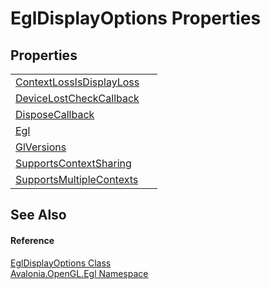 # EglDisplayOptions Properties




## Properties
<table>
<tr>
<td><a href="P_Avalonia_OpenGL_Egl_EglDisplayOptions_ContextLossIsDisplayLoss">ContextLossIsDisplayLoss</a></td>
<td> </td>
</tr>
<tr>
<td><a href="P_Avalonia_OpenGL_Egl_EglDisplayOptions_DeviceLostCheckCallback">DeviceLostCheckCallback</a></td>
<td> </td>
</tr>
<tr>
<td><a href="P_Avalonia_OpenGL_Egl_EglDisplayOptions_DisposeCallback">DisposeCallback</a></td>
<td> </td>
</tr>
<tr>
<td><a href="P_Avalonia_OpenGL_Egl_EglDisplayOptions_Egl">Egl</a></td>
<td> </td>
</tr>
<tr>
<td><a href="P_Avalonia_OpenGL_Egl_EglDisplayOptions_GlVersions">GlVersions</a></td>
<td> </td>
</tr>
<tr>
<td><a href="P_Avalonia_OpenGL_Egl_EglDisplayOptions_SupportsContextSharing">SupportsContextSharing</a></td>
<td> </td>
</tr>
<tr>
<td><a href="P_Avalonia_OpenGL_Egl_EglDisplayOptions_SupportsMultipleContexts">SupportsMultipleContexts</a></td>
<td> </td>
</tr>
</table>

## See Also


#### Reference
<a href="T_Avalonia_OpenGL_Egl_EglDisplayOptions">EglDisplayOptions Class</a>  
<a href="N_Avalonia_OpenGL_Egl">Avalonia.OpenGL.Egl Namespace</a>  
